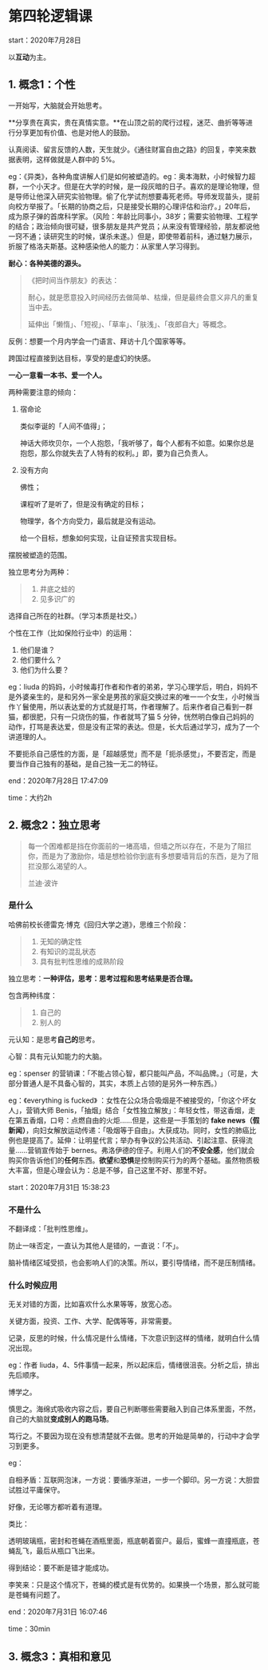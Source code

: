 # 第四轮逻辑课

start：2020年7月28日

以**互动**为主。



## 1. 概念1：个性

一开始写，大脑就会开始思考。

**分享贵在真实，贵在真情实意。**在山顶之前的爬行过程，迷茫、曲折等等进行分享更加有价值、也是对他人的鼓励。

认真阅读、留言反馈的人数，天生就少。《通往财富自由之路》的回复，李笑来数据表明，这样做就是人群中的 5%。



eg：《异类》，各种角度讲解人们是如何被塑造的。eg：奥本海默，小时候智力超群，一个小天才。但是在大学的时候，是一段灰暗的日子。喜欢的是理论物理，但是导师让他深入研究实验物理。偷了化学试剂想要毒死老师。导师发现苗头，提前向校方举报了。「长期的协商之后，只是接受长期的心理评估和治疗。」20年后，成为原子弹的首席科学家。（风险：年龄比同事小，38岁；需要实验物理、工程学的结合；政治倾向很可疑，很多朋友是共产党员；从来没有管理经验，朋友都说他一窍不通；读研究生的时候，谋杀未遂。）但是，即使带着前科，通过魅力展示，折服了格洛夫斯基。这种感染他人的能力：从家里人学习得到。



**耐心：各种美德的源头。**

> 《把时间当作朋友》的表达：
>
> 耐心，就是愿意投入时间经历去做简单、枯燥，但是最终会意义非凡的重复当中去。
>
> 延伸出「懒惰」、「短视」、「草率」、「肤浅」、「夜郎自大」等概念。

反例：想要一个月内学会一门语言、拜访十几个国家等等。

跨国过程直接到达目标，享受的是虚幻的快感。

**一心一意看一本书、爱一个人。**



两种需要注意的倾向：

1. 宿命论

   类似李诞的「人间不值得」；

   神话大师坎贝尔，一个人抱怨，「我听够了，每个人都有不如意。如果你总是抱怨，那么你就失去了人特有的权利。」即，要为自己负责人。

2. 没有方向

   佛性；

   课程听了是听了，但是没有确定的目标；

   物理学，各个方向受力，最后就是没有运动。

   给一个目标，想象如何实现，让自证预言实现目标。



摆脱被塑造的范围。

独立思考分为两种：

> 1. 井底之蛙的
> 2. 见多识广的

选择自己所在的社群。（学习本质是社交。）



个性在工作（比如保险行业中）的运用：

1. 他们是谁？
2. 他们要什么？
3. 他们为什么要？



eg：liuda 的妈妈，小时候毒打作者和作者的弟弟，学习心理学后，明白，妈妈不是外婆亲生的，是和另外一家全是男孩的家庭交换过来的唯一一个女生，小时候当作丫鬟使用，所以表达爱的方式就是打骂，作者理解了。后来作者自己看到一群猫，都很肥，只有一只烧伤的猫，作者就骂了猫 5 分钟，恍然明白像自己妈妈的动作，打骂是表达爱，但是没有正常的表达。但是，长大后通过学习，成为了一个讲道理的人。



不要扼杀自己感性的方面，是「超越感觉」而不是「扼杀感觉」，不要否定，而是要当作自己独有的基础，是自己独一无二的特征。



end：2020年7月28日 17:47:09

time：大约2h



## 2. 概念2：独立思考

> 每一个困难都是挡在你面前的一堵高墙，但墙之所以存在，不是为了阻拦你，而是为了激励你，墙是想检验你到底有多想要墙背后的东西，是为了阻拦没那么渴望的人。
>
> 兰迪·波许



### 是什么

哈佛前校长德雷克·博克《回归大学之道》，思维三个阶段：

> 1. 无知的确定性
> 2. 有知识的混乱状态
> 3. 具有批判性思维的成熟阶段



独立思考：**一种评估，思考：思考过程和思考结果是否合理。**

包含两种纬度：

> 1. 自己的
> 2. 别人的

元认知：是思考**自己的**思考。



心智：具有元认知能力的大脑。

eg：spenser 的营销课：「不能占领心智，都只能叫产品，不叫品牌。」（可是，大部分普通人是不具备心智的，其实，本质上占领的是另外一种东西。）

eg：《everything is fucked》 ：女性在公众场合吸烟是不被接受的，「你这个坏女人」，营销大师 Benis，「抽烟」结合「女性独立解放」：年轻女性，带这香烟，走在第五香烟，口号：点燃自由的火炬……但是，这些是一手策划的 **fake news（假新闻）**，向妇女解放运动传递：「吸烟等于自由」。大获成功。同时，女性的肺癌比例也是提高了。延伸：让明星代言；举办有争议的公共活动、引起注意、获得流量……营销宣传始于 bernes。弗洛伊德的侄子。利用人们的**不安全感**，他们就会购买你告诉他们的**任何**东西。**欲望**和**恐惧**是控制购买行为的两个基础。虽然物质极大丰富，但是心理会认为：总是不够，自己这里不好、那里不好。



start：2020年7月31日 15:38:23

### 不是什么

不翻译成：「批判性思维」。

防止一味否定，一直认为其他人是错的，一直说：「不」。

脑补情绪区域受损，也会影响人们的决策。所以，要引导情绪，而不是压制情绪。



### 什么时候应用

无关对错的方面，比如喜欢什么水果等等，放宽心态。

关键方面，投资、工作、大学、配偶等等，非常需要。



记录，反思的时候，什么情况是什么情绪，下次意识到这样的情绪，就明白什么情况出现。



eg：作者 liuda，4、5件事情一起来，所以起床后，情绪很沮丧。分析之后，排出先后顺序。



博学之。

慎思之。海绵式吸收内容之后，要自己判断哪些需要融入到自己体系里面，不然，自己的大脑就**变成别人的跑马场**。

笃行之。不要因为现在没有想清楚就不去做。思考的开始是简单的，行动中才会学习到更多。



eg：

自相矛盾：互联网泡沫，一方说：要循序渐进，一步一个脚印。另一方说：大胆尝试胜过平庸保守。

好像，无论哪方都听着有道理。

类比：

透明玻璃瓶，密封和苍蝇在酒瓶里面，瓶底朝着窗户。最后，蜜蜂一直撞瓶底，苍蝇乱飞，最后从瓶口飞出来。

得到结论：要不断是错才能成功。

李笑来：只是这个情况下，苍蝇的模式是有优势的。如果换一个场景，那么就可能是苍蝇有问题了。



end：2020年7月31日 16:07:46

time：30min



## 3. 概念3：真相和意见










